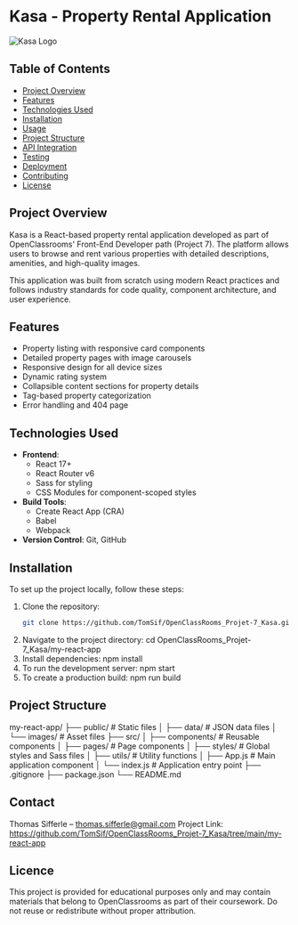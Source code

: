 # Kasa - Property Rental Application

![Kasa Logo](https://raw.githubusercontent.com/TomSif/OpenClassRooms_Projet-7_Kasa/blob/412f69ea942f2881069edff27b6b13f4efb35834/my-react-app/public/images/Screenshot%20%20home%20page.png)

## Table of Contents
- [Project Overview](#project-overview)
- [Features](#features)
- [Technologies Used](#technologies-used)
- [Installation](#installation)
- [Usage](#usage)
- [Project Structure](#project-structure)
- [API Integration](#api-integration)
- [Testing](#testing)
- [Deployment](#deployment)
- [Contributing](#contributing)
- [License](#license)

## Project Overview

Kasa is a React-based property rental application developed as part of OpenClassrooms' Front-End Developer path (Project 7). The platform allows users to browse and rent various properties with detailed descriptions, amenities, and high-quality images.

This application was built from scratch using modern React practices and follows industry standards for code quality, component architecture, and user experience.

## Features

- Property listing with responsive card components
- Detailed property pages with image carousels
- Responsive design for all device sizes
- Dynamic rating system
- Collapsible content sections for property details
- Tag-based property categorization
- Error handling and 404 page

## Technologies Used

- **Frontend**: 
  - React 17+
  - React Router v6
  - Sass for styling
  - CSS Modules for component-scoped styles
- **Build Tools**:
  - Create React App (CRA)
  - Babel
  - Webpack
- **Version Control**: Git, GitHub

## Installation

To set up the project locally, follow these steps:

1. Clone the repository:
   ```bash
   git clone https://github.com/TomSif/OpenClassRooms_Projet-7_Kasa.git
2. Navigate to the project directory:
   cd OpenClassRooms_Projet-7_Kasa/my-react-app
3. Install dependencies:
   npm install
4. To run the development server:
   npm start
5. To create a production build:
   npm run build

## Project Structure
my-react-app/
├── public/              # Static files
│   ├── data/            # JSON data files
│   └── images/          # Asset files
├── src/
│   ├── components/      # Reusable components
│   ├── pages/           # Page components
│   ├── styles/          # Global styles and Sass files
│   ├── utils/           # Utility functions
│   ├── App.js           # Main application component
│   └── index.js         # Application entry point
├── .gitignore
├── package.json
└── README.md

## Contact
Thomas Sifferle – thomas.sifferle@gmail.com
Project Link: https://github.com/TomSif/OpenClassRooms_Projet-7_Kasa/tree/main/my-react-app

## Licence
This project is provided for educational purposes only and may contain materials that belong to OpenClassrooms as part of their coursework.
Do not reuse or redistribute without proper attribution.